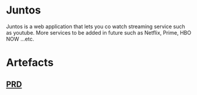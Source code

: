 # Juntos
Juntos is a web application that lets you co watch streaming service such as youtube. More services to be added in future such as Netflix, Prime, HBO NOW ...etc.

# Artefacts
## <a href="prd/Juntos - PRD.pdf">PRD</a>
